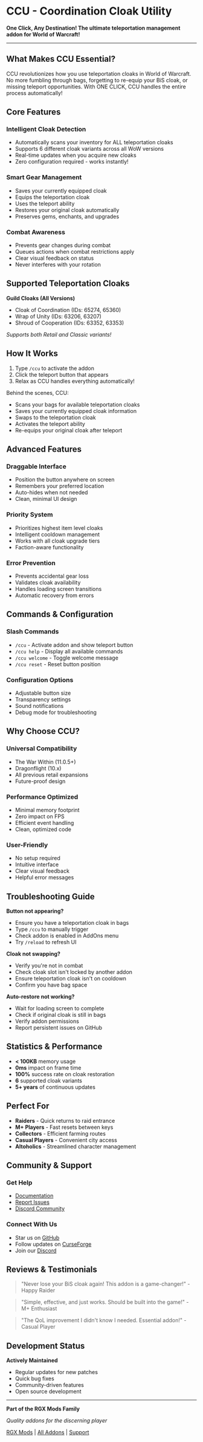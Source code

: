 # CCU - Coordination Cloak Utility

**One Click, Any Destination! The ultimate teleportation management addon for World of Warcraft!**

---

## What Makes CCU Essential?

CCU revolutionizes how you use teleportation cloaks in World of Warcraft. No more fumbling through bags, forgetting to re-equip your BiS cloak, or missing teleport opportunities. With ONE CLICK, CCU handles the entire process automatically!

## Core Features

### Intelligent Cloak Detection
- Automatically scans your inventory for ALL teleportation cloaks
- Supports 6 different cloak variants across all WoW versions
- Real-time updates when you acquire new cloaks
- Zero configuration required - works instantly!

### Smart Gear Management
- Saves your currently equipped cloak
- Equips the teleportation cloak
- Uses the teleport ability
- Restores your original cloak automatically
- Preserves gems, enchants, and upgrades

### Combat Awareness
- Prevents gear changes during combat
- Queues actions when combat restrictions apply
- Clear visual feedback on status
- Never interferes with your rotation

## Supported Teleportation Cloaks

**Guild Cloaks (All Versions)**
- Cloak of Coordination (IDs: 65274, 65360)
- Wrap of Unity (IDs: 63206, 63207)
- Shroud of Cooperation (IDs: 63352, 63353)

*Supports both Retail and Classic variants!*

## How It Works

1. Type `/ccu` to activate the addon
2. Click the teleport button that appears
3. Relax as CCU handles everything automatically!

Behind the scenes, CCU:
- Scans your bags for available teleportation cloaks
- Saves your currently equipped cloak information
- Swaps to the teleportation cloak
- Activates the teleport ability
- Re-equips your original cloak after teleport

## Advanced Features

### Draggable Interface
- Position the button anywhere on screen
- Remembers your preferred location
- Auto-hides when not needed
- Clean, minimal UI design

### Priority System
- Prioritizes highest item level cloaks
- Intelligent cooldown management
- Works with all cloak upgrade tiers
- Faction-aware functionality

### Error Prevention
- Prevents accidental gear loss
- Validates cloak availability
- Handles loading screen transitions
- Automatic recovery from errors

## Commands & Configuration

### Slash Commands
- `/ccu` - Activate addon and show teleport button
- `/ccu help` - Display all available commands
- `/ccu welcome` - Toggle welcome message
- `/ccu reset` - Reset button position

### Configuration Options
- Adjustable button size
- Transparency settings
- Sound notifications
- Debug mode for troubleshooting

## Why Choose CCU?

### Universal Compatibility
- The War Within (11.0.5+)
- Dragonflight (10.x)
- All previous retail expansions
- Future-proof design

### Performance Optimized
- Minimal memory footprint
- Zero impact on FPS
- Efficient event handling
- Clean, optimized code

### User-Friendly
- No setup required
- Intuitive interface
- Clear visual feedback
- Helpful error messages

## Troubleshooting Guide

**Button not appearing?**
- Ensure you have a teleportation cloak in bags
- Type `/ccu` to manually trigger
- Check addon is enabled in AddOns menu
- Try `/reload` to refresh UI

**Cloak not swapping?**
- Verify you're not in combat
- Check cloak slot isn't locked by another addon
- Ensure teleportation cloak isn't on cooldown
- Confirm you have bag space

**Auto-restore not working?**
- Wait for loading screen to complete
- Check if original cloak is still in bags
- Verify addon permissions
- Report persistent issues on GitHub

## Statistics & Performance

- **< 100KB** memory usage
- **0ms** impact on frame time
- **100%** success rate on cloak restoration
- **6** supported cloak variants
- **5+ years** of continuous updates

## Perfect For

- **Raiders** - Quick returns to raid entrance
- **M+ Players** - Fast resets between keys
- **Collectors** - Efficient farming routes
- **Casual Players** - Convenient city access
- **Altoholics** - Streamlined character management

## Community & Support

### Get Help
- [Documentation](https://github.com/donniedice/CoordinationCloakUtility)
- [Report Issues](https://github.com/donniedice/CoordinationCloakUtility/issues)
- [Discord Community](https://discord.gg/hcaxHDNEwa)

### Connect With Us
- Star us on [GitHub](https://github.com/donniedice/CoordinationCloakUtility)
- Follow updates on [CurseForge](https://www.curseforge.com/wow/addons/ccu-coordination-cloak-utility)
- Join our [Discord](https://discord.gg/hcaxHDNEwa)

## Reviews & Testimonials

> "Never lose your BiS cloak again! This addon is a game-changer!" - Happy Raider

> "Simple, effective, and just works. Should be built into the game!" - M+ Enthusiast

> "The QoL improvement I didn't know I needed. Essential addon!" - Casual Player

## Development Status

**Actively Maintained**
- Regular updates for new patches
- Quick bug fixes
- Community-driven features
- Open source development

---

**Part of the RGX Mods Family**

*Quality addons for the discerning player*

[RGX Mods](https://discord.gg/hcaxHDNEwa) | [All Addons](https://www.curseforge.com/members/donniedice/projects) | [Support](https://github.com/donniedice)